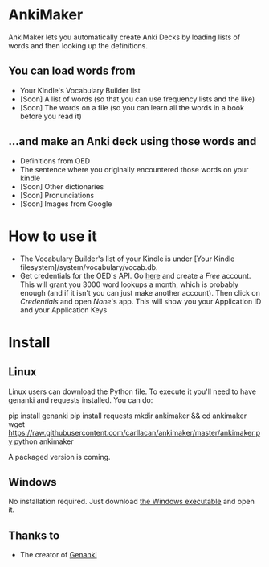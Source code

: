 # AnkiMaker
AnkiMaker lets you automatically create Anki Decks by loading lists of words and then looking up the definitions. 

## You can load words from 
* Your Kindle's Vocabulary Builder list 
* [Soon] A list of words (so that you can use frequency lists and the like)
* [Soon] The words on a file (so you can learn all the words in a book before you read it)

## ...and make an Anki deck using those words and
* Definitions from OED
* The sentence where you originally encountered those words on your kindle
* [Soon] Other dictionaries
* [Soon] Pronunciations
* [Soon] Images from Google

# How to use it

* The Vocabulary Builder's list of your Kindle is under [Your Kindle filesystem]/system/vocabulary/vocab.db. 
* Get credentials for the OED's API. Go [here](https://developer.oxforddictionaries.com) and create a *Free* account. This will grant you 3000 word lookups a month, which is probably enough (and if it isn't you can just make another account). Then click on *Credentials* and open *None*'s app. This will show you your Application ID and your Application Keys

# Install

## Linux 

Linux users can download the Python file. To execute it you'll need to have genanki and requests installed. You can do:

pip install genanki
pip install requests
mkdir ankimaker && cd ankimaker
wget https://raw.githubusercontent.com/carllacan/ankimaker/master/ankimaker.py
python ankimaker

A packaged version is coming.

## Windows

No installation required. Just download [the Windows executable](https://github.com/carllacan/ankimaker/raw/master/ankimaker.exe) and open it.

## Thanks to

* The creator of [Genanki](https://github.com/kerrickstaley/genanki)
